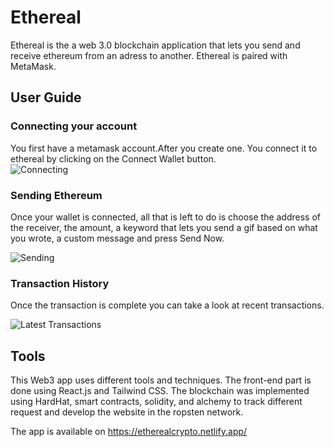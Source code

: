 # Ethereal
Ethereal is the a web 3.0 blockchain application that lets you send and receive ethereum from an adress to another. Ethereal is paired with MetaMask. 

## User Guide
### Connecting your account
You first have a metamask account.After you create one. You connect it to ethereal by clicking on the Connect Wallet button.  
![Connecting](https://i.ibb.co/VJ63w4D/Capture2.png)

### Sending Ethereum
Once your wallet is connected, all that is left to do is choose the address of the receiver, the amount, a keyword that lets you send a gif based on what you wrote, a custom message and press Send Now. 

![Sending](https://i.ibb.co/6m076wJ/Capture-3.png)

### Transaction History
Once the transaction is complete you can take a look at recent transactions. 

![Latest Transactions](https://i.ibb.co/8xv1k3Y/Capture-4.png)

## Tools 
This Web3 app uses different tools and techniques. The front-end part is done using React.js and Tailwind CSS. The blockchain was implemented using HardHat, smart contracts, solidity, and alchemy to track different request and develop the website in the ropsten network. 

The app is available on https://etherealcrypto.netlify.app/
